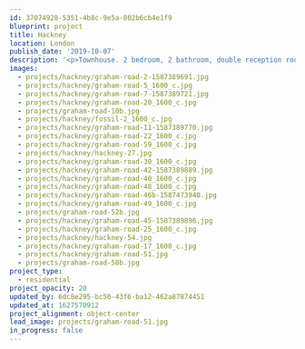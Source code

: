 ```yaml
---
id: 37074928-5351-4b8c-9e5a-802b6cb4e1f9
blueprint: project
title: Hackney
location: London
publish_date: '2019-10-07'
description: '<p>Townhouse. 2 bedroom, 2 bathroom, double reception room, basement studio, dressing room, study.<br>A spiritual sanctuary for an artist</p><p>photography: <a target="_blank" href="http://www.genevievelutkinstudio.com/">genevieve lutkin</a><br></p>'
images:
  - projects/hackney/graham-road-2-1587389691.jpg
  - projects/hackney/graham-road-5_1600_c.jpg
  - projects/hackney/graham-road-7-1587389721.jpg
  - projects/hackney/graham-road-20_1600_c.jpg
  - projects/graham-road-10b.jpg
  - projects/hackney/fossil-2_1600_c.jpg
  - projects/hackney/graham-road-11-1587389770.jpg
  - projects/hackney/graham-road-22_1600_c.jpg
  - projects/hackney/graham-road-59_1600_c.jpg
  - projects/hackney/hackney-27.jpg
  - projects/hackney/graham-road-30_1600_c.jpg
  - projects/hackney/graham-road-42-1587389889.jpg
  - projects/hackney/graham-road-40_1600_c.jpg
  - projects/hackney/graham-road-48_1600_c.jpg
  - projects/hackney/graham-road-46b-1587473940.jpg
  - projects/hackney/graham-road-49_1600_c.jpg
  - projects/graham-road-52b.jpg
  - projects/hackney/graham-road-45-1587389896.jpg
  - projects/hackney/graham-road-25_1600_c.jpg
  - projects/hackney/hackney-54.jpg
  - projects/hackney/graham-road-17_1600_c.jpg
  - projects/hackney/graham-road-51.jpg
  - projects/graham-road-58b.jpg
project_type:
  - residential
project_opacity: 20
updated_by: 6dc8e295-bc50-43f6-ba12-462a87874451
updated_at: 1627570912
project_alignment: object-center
lead_image: projects/graham-road-51.jpg
in_progress: false
---
```

